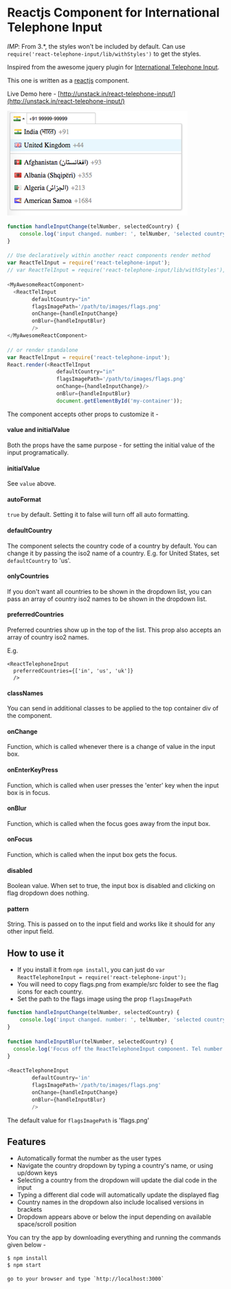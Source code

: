Reactjs Component for International Telephone Input
===================================================

*IMP*: From 3.*, the styles won't be included by default. Can use `require('react-telephone-input/lib/withStyles')` to get the styles.

Inspired from the awesome jquery plugin for <a href="https://github.com/Bluefieldscom/intl-tel-input" target="_blank">International Telephone Input</a>.

This one is written as a [reactjs](http://facebook.github.io/react/) component.

Live Demo here - [http://unstack.in/react-telephone-input/](http://unstack.in/react-telephone-input/)

![How it looks](/images/react-telephone-number-screenshot.png?raw=true "How it looks")

```js
function handleInputChange(telNumber, selectedCountry) {
    console.log('input changed. number: ', telNumber, 'selected country: ', selectedCountry);
}

// Use declaratively within another react components render method
var ReactTelInput = require('react-telephone-input');
// var ReactTelInput = require('react-telephone-input/lib/withStyles'), if you need the styles

<MyAwesomeReactComponent>
  <ReactTelInput
        defaultCountry="in"
        flagsImagePath='/path/to/images/flags.png'
        onChange={handleInputChange}
        onBlur={handleInputBlur}
        />
</MyAwesomeReactComponent>

// or render standalone
var ReactTelInput = require('react-telephone-input');
React.render(<ReactTelInput
                defaultCountry="in"
                flagsImagePath='/path/to/images/flags.png'
                onChange={handleInputChange}/>
                onBlur={handleInputBlur}
                document.getElementById('my-container'));
```

The component accepts other props to customize it -

#### value and initialValue
Both the props have the same purpose - for setting the initial value of the input programatically.

#### initialValue
See `value` above.

#### autoFormat
`true` by default. Setting it to false will turn off all auto formatting.

#### defaultCountry
The component selects the country code of a country by default. You can change it by passing the iso2 name of a country. E.g. for United States, set `defaultCountry` to 'us'.

#### onlyCountries
If you don't want all countries to be shown in the dropdown list, you can pass an array of country iso2 names to be shown in the dropdown list.

#### preferredCountries
Preferred countries show up in the top of the list. This prop also accepts an array of country iso2 names.

E.g.
```
<ReactTelephoneInput
  preferredCountries={['in', 'us', 'uk']}
  />
```
#### classNames
You can send in additional classes to be applied to the top container div of the component.

#### onChange
Function, which is called whenever there is a change of value in the input box.

#### onEnterKeyPress
Function, which is called when user presses the 'enter' key when the input box is in focus.

#### onBlur
Function, which is called when the focus goes away from the input box.

#### onFocus
Function, which is called when the input box gets the focus.

#### disabled
Boolean value. When set to true, the input box is disabled and clicking on flag dropdown does nothing.

#### pattern
String. This is passed on to the input field and works like it should for any other input field.


## How to use it
- If you install it from `npm install`, you can just do `var ReactTelephoneInput = require('react-telephone-input');`
- You will need to copy flags.png from example/src folder to see the flag icons for each country.
- Set the path to the flags image using the prop `flagsImagePath`
```js
function handleInputChange(telNumber, selectedCountry) {
	console.log('input changed. number: ', telNumber, 'selected country: ', selectedCountry);
}

function handleInputBlur(telNumber, selectedCountry) {
  console.log('Focus off the ReactTelephoneInput component. Tel number entered is: ', telNumber, ' selected country is: ', selectedCountry);
}

<ReactTelephoneInput
        defaultCountry='in'
        flagsImagePath='/path/to/images/flags.png'
        onChange={handleInputChange}
        onBlur={handleInputBlur}
        />
```
The default value for `flagsImagePath` is 'flags.png'


## Features
* Automatically format the number as the user types
* Navigate the country dropdown by typing a country's name, or using up/down keys
* Selecting a country from the dropdown will update the dial code in the input
* Typing a different dial code will automatically update the displayed flag
* Country names in the dropdown also include localised versions in brackets
* Dropdown appears above or below the input depending on available space/scroll position

You can try the app by downloading everything and running the commands given below -

```
$ npm install
$ npm start

go to your browser and type `http://localhost:3000`
```

